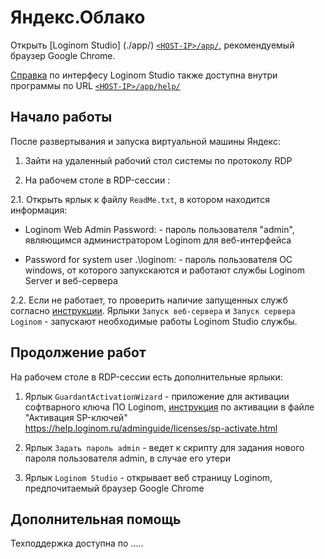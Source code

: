# Яндекс.Облако


Открыть [Loginom Studio] (./app/) [`<HOST-IP>/app/`](./app/), рекомендуемый браузер Google Сhrome.

[Справка](https://help.loginom.ru/) по интерфесу Loginom Studio также доступна внутри программы по URL [`<HOST-IP>/app/help/`](./app/help/)


## Начало работы

После развертывания и запуска виртуальной машины Яндекс:

1. Зайти на удаленный рабочий стол системы по протоколу RDP

2. На рабочем столе в RDP-сессии :

2.1. Открыть ярлык к файлу `ReadMe.txt`, в котором находится информация:

* Loginom Web Admin Password: - пароль пользователя "admin", являющимся администратором Loginom для веб-интерфейса

* Password for system user .\loginom: - пароль пользователя ОС windows, от которого запукскаются и работают службы Loginom Server и веб-сервера

	
2.2.  Если не работает, то проверить наличие запущенных служб согласно [инструкции](https://help.loginom.ru/adminguide/server/setup.html#zapusk-sluzhb).
Ярлыки `Запуск веб-сервера` и `Запуск сервера Loginom` - запускают необходимые работы Loginom Studio службы.
	

## Продолжение работ

На рабочем столе в RDP-сессии есть дополнительные ярлыки:
	
1.	Ярлык `GuardantActivationWizard` - приложение для активации софтварного ключа ПО Loginom, [инструкция](	https://help.loginom.ru/adminguide/licenses/sp-activate.html) по активации в файле "Активация SP-ключей"
	https://help.loginom.ru/adminguide/licenses/sp-activate.html

2.	Ярлык `Задать пароль admin` - ведет к скрипту для задания нового пароля пользователя admin, в случае его утери

3.	Ярлык `Loginom Studio` - открывает веб страницу Loginom, предпочитаемый браузер Google Сhrome
	
	
## Дополнительная помощь

Техподдержка доступна по .....
	